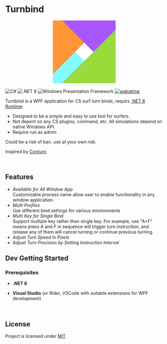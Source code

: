 # Turnbind
<p align="center">
<img src="Turnbind/Assets/logo-icon.png" width="200" />
</p>

![C#](https://img.shields.io/badge/C%23-9016c0)
![.NET 8](https://img.shields.io/badge/.NET%208-512bd4)
![Windows Presentation Framework](https://img.shields.io/badge/Windows_Presentation_Framework-blue)
[![wakatime](https://wakatime.com/badge/github/c0nstexpr/Turnbind.svg)](https://wakatime.com/badge/github/c0nstexpr/Turnbind)

Turnbind is a WPF application for CS surf turn binds, requirs [.NET 8 Runtime](https://dotnet.microsoft.com/download/dotnet/8.0):
- Designed to be a simple and easy to use tool for surfers.
- Not depent on any CS plugins, command, etc. All simulations depend on native Windows API.
- Require run as admin
    
Could be a risk of ban, use at your own risk.

Inspired by [Conturn](https://github.com/t5mat/conturn)

<br/>

## Features
- *Available for All Window App* <br/>
  Customizable process name allow user to enable functionality in any window application.
- *Multi Profiles* <br/>
  Use different bind settings for various environments 
- *Multi Key for Single Bind* <br/>
  Support multiple key rather than single key. For example, use "A+F" means press A and F in sequence will trigger turn instruction, and release any of them will cancel turning or continue previous turning.
- *Adjust Turn Speed in Pixels* <br/>
- *Adjust Turn Precision by Setting Instruction Interval* <br/>

## Dev Getting Started

### Prerequisites

- **.NET 8**

- **Visual Studio** (or Rider, VSCode with suitable extensions for WPF development)

<br/>

## License

Project is licensed under [MIT](https://mit-license.org/)
